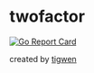 # twofactor

[![Go Report Card](https://goreportcard.com/badge/github.com/mlctrez/twofactor)](https://goreportcard.com/report/github.com/mlctrez/twofactor)

created by [tigwen](https://github.com/mlctrez/tigwen)
